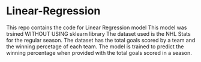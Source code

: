 ﻿# Linear-Regression
This repo contains the code for Linear Regression model
This model was trsined WITHOUT USING sklearn library
The dataset used is the NHL Stats for the regular season. The dataset has the total goals scored by a team and the winning percetage of each team. The model is trained to predict the winning percentage when provided with the total goals scored in a season.
